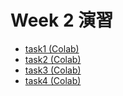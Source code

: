   # Week 2 演習

  - [task1 (Colab)](https://colab.research.google.com/drive/1a5gXBLp9MntvkCASjNtm2iZwWEiRKGD4?usp=sharing)
  - [task2 (Colab)](https://colab.research.google.com/drive/19M4t4qsmIRlDleBZNqN4IJUv0JoukM9N?usp=sharing)
  - [task3 (Colab)](https://colab.research.google.com/drive/1RWk1d943x-yPIf_UuxKUExQiBotbyPrl?usp=sharing)
  - [task4 (Colab)](https://colab.research.google.com/drive/1bZXU-nSzoOcvGRcTSX0HHlJOIqMbPY68?usp=sharing)